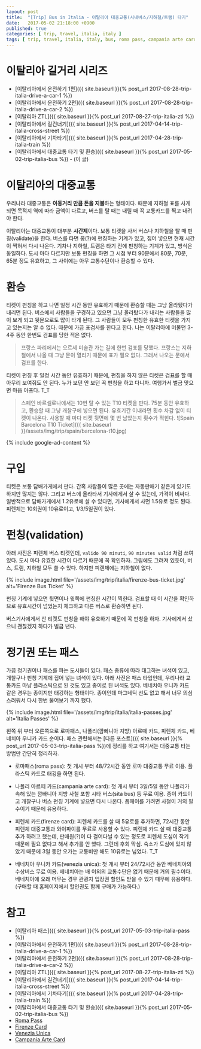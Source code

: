 ```yaml
---
layout: post
title:  "[Trip] Bus in Italia - 이탈리아 대중교통(시내버스/지하철/트램) 타기"
date:   2017-05-02 21:18:00 +0900
published: true
categories: [ trip, travel, italia, italy ]
tags: [ trip, travel, italia, italy, bus, roma pass, campania arte card, firenze card, venezia unica, venezia, venice, firenze, florence, napoli, roma, rome, circumvesuviana, pompeii, public transportation, transit ]
---
```


# 이탈리아 길거리 시리즈

- [이탈리아에서 운전하기 1편]({{ site.baseurl }}{% post_url 2017-08-28-trip-italia-drive-a-car-1 %})
- [이탈리아에서 운전하기 2편]({{ site.baseurl }}{% post_url 2017-08-28-trip-italia-drive-a-car-2 %})
- [이탈리아 ZTL]({{ site.baseurl }}{% post_url 2017-08-27-trip-italia-ztl %})
- [이탈리아에서 길건너기]({{ site.baseurl }}{% post_url 2017-04-14-trip-italia-cross-street %})
- [이탈리아에서 기차타기]({{ site.baseurl }}{% post_url 2017-04-28-trip-italia-train %})
- [이탈리아에서 대중교통 타기 및 환승]({{ site.baseurl }}{% post_url 2017-05-02-trip-italia-bus %}) - (이 글)


# 이탈리아의 대중교통

우리나라 대중교통은 **이동거리 만큼 돈을 지불**하는 형태이다. 때문에 지하철 표를 사게 되면 목적지 역에 따라 금액이 다르고, 버스를 탈 때는 내릴 때 꼭 교통카드를 찍고 내려야 한다.

이탈리아는 대중교통이 대부분 **시간제**이다. 보통 티켓을 사서 버스나 지하철을 탈 때 펀칭(validate)을 한다. 버스를 타면 봉(?)에 펀칭하는 기계가 있고, 집어 넣으면 현재 시간이 찍혀서 다시 나온다. 기차나 지하철, 트램은 타기 전에 펀칭하는 기계가 있고, 방식은 동일하다. 도시 마다 다르지만 보통 펀칭을 하면 그 시점 부터 90분에서 80분, 70분, 65분 정도 유효하고, 그 사이에는 아무 교통수단이나 환승할 수 있다.

# 환승

티켓이 펀칭을 하고 나면 일정 시간 동안 유효하기 때문에 환승할 때는 그냥 올라탔다가 내리면 된다. 버스에서 사람들을 구경하고 있으면 그냥 올라탔다가 내리는 사람들을 많이 보게 되고 뒷문으로도 많이 타게 된다. 그 사람들이 모두 펀칭한 유효한 티켓을 가지고 있는지는 알 수 없다. 때문에 가끔 표검사를 한다고 한다. 나는 이탈리아에 머물던 3-4주 동안 한번도 검표를 당한 적은 없다.

> 프랑스 파리에서는 오르세 미술관 가는 길에 한번 검표를 당했다. 프랑스는 지하철에서 나올 때 그냥 문이 열리기 때문에 표가 필요 없다. 그래서 나오는 문에서 검표를 한다.

티켓이 펀칭 후 일정 시간 동안 유효하기 때문에, 펀칭을 하지 않은 티켓은 검표를 할 때 아무리 보여줘도 안 된다. 누가 보던 안 보던 꼭 펀칭을 하고 다니자. 여행가서 벌금 맞으면 마음 아프다. T_T

> 스페인 바르셀로나에서는 10번 탈 수 있는 T10 티켓을 판다. 75분 동안 유효하고, 환승할 때 그냥 개찰구에 넣으면 된다. 유효기간 이내라면 횟수 차감 없이 티켓이 나온다. 사용할 때 마다 티켓 뒷면에 몇 번 남았는지 횟수가 적힌다.
> ![Spain Barcelona T10 Ticket]({{ site.baseurl }}/assets/img/trip/spain/barcelona-t10.jpg)

{% include google-ad-content %}

# 구입

티켓은 보통 담배가게에서 판다. 간혹 사람들이 많은 곳에는 자동판매기 같은게 있기도 하지만 많지는 않다. 그리고 버스에 올라타서 기사에게서 살 수 있는데, 가격이 비싸다. 일반적으로 담배가게에서 1.2유로에 살 수 있다면, 기사에게서 사면 1.5유로 정도 된다. 피렌체는 10회권이 10유로이고, 1/3/5일권이 있다.

# 펀칭(validation)

아래 사진은 피렌체 버스 티켓인데, `valido 90 minuti`, `90 minutes valid` 처럼 쓰여 있다. 도시 마다 유효한 시간이 다르기 때문에 꼭 확인하자. 그림에도 그려져 있듯이, 버스, 트램, 지하철 모두 쓸 수 있다. 하지만 피렌체에는 지하철이 없다.

{% include image.html file='/assets/img/trip/italia/firenze-bus-ticket.jpg' alt='Firenze Bus Ticket' %}

펀칭 기계에 넣으면 뒷면이나 윗쪽에 펀칭한 시간이 찍힌다. 검표할 때 이 시간을 확인하므로 유효시간이 넘었는지 체크하고 다른 버스로 환승하면 된다.

버스기사에게서 산 티켓도 펀칭을 해야 유효하기 때문에 꼭 펀칭을 하자. 기사에게서 샀으니 괜찮겠지 하다가 벌금 낸다.

# 정기권 또는 패스

가끔 정기권이나 패스를 파는 도시들이 있다. 패스 종류에 따라 태그하는 녀석이 있고, 개찰구나 펀칭 기계에 집어 넣는 녀석이 있다. 아래 사진은 패스 타입인데, 우리나라 교통카드 마냥 플라스틱으로 된 것도 있고 종이로 된 녀석도 있다. 베네치아 우니카 카드 같은 경우는 종이지만 태깅하는 형태이다. 종이인데 마그네틱 선도 없고 해서 너무 의심스러워서 다시 한번 물어보기 까지 했다.

{% include image.html file='/assets/img/trip/italia/italia-passes.jpg' alt='Italia Passes' %}

왼쪽 위 부터 오른쪽으로 로마패스, 나폴리(깜빠니아 지방) 아르떼 카드, 피렌체 카드, 베네치아 우니카 카드 순이다. 패스 관련해서는 [다른 포스트]({{ site.baseurl }}{% post_url 2017-05-03-trip-italia-pass %})에 정리를 하고 여기서는 대중교통 타는 방법만 간단히 정리하자.

- 로마패스(roma pass): 첫 개시 부터 48/72시간 동안 로마 대중교통 무료 이용. 플라스틱 카드로 태깅을 하면 된다.

- 나폴리 아르떼 카드(campania arte card): 첫 개시 부터 3일/5일 동안 나폴리가 속해 있는 깜빠니아 지방 사철 포함 시타 버스(sita bus) 등 무료 이용. 종이 카드이고 개찰구나 버스 펀칭 기계에 넣으면 다시 나온다. 폼페이를 가려면 사철이 거의 필수이기 때문에 유용하다.

- 피렌체 카드(firenze card): 피렌체 카드를 살 때 5유로를 추가하면, 72시간 동안 피렌체 대중교통과 와이파이를 무료로 사용할 수 있다. 피렌체 카드 살 때 대중교통 추가 하려고 했는데, 판매원(?)이 다 걸어다닐 수 있는 정도로 피렌체 도심이 작기 때문에 필요 없다고 해서 추가를 안 했다. 그런데 후회 막심. 숙소가 도심에 있지 않았기 때문에 3일 동안 오가는 교통비만 해도 10유로는 넘었다. T_T

- 베네치아 우니카 카드(venezia unica): 첫 개시 부터 24/72시간 동안 베네치아의 수상버스 무료 이용. 베네치아는 배 이외의 교통수단은 없기 때문에 거의 필수이다. 베네치아에 오래 머무는 경우 관광지 입장권 할인도 받을 수 있기 때무에 유용하다. (구매할 때 홈페이지에서 할인권도 함께 구매가 가능하다.)


# 참고

- [이탈리아 패스]({{ site.baseurl }}{% post_url 2017-05-03-trip-italia-pass %})
- [이탈리아에서 운전하기 1편]({{ site.baseurl }}{% post_url 2017-08-28-trip-italia-drive-a-car-1 %})
- [이탈리아에서 운전하기 2편]({{ site.baseurl }}{% post_url 2017-08-28-trip-italia-drive-a-car-2 %})
- [이탈리아 ZTL]({{ site.baseurl }}{% post_url 2017-08-27-trip-italia-ztl %})
- [이탈리아에서 길건너기]({{ site.baseurl }}{% post_url 2017-04-14-trip-italia-cross-street %})
- [이탈리아에서 기차타기]({{ site.baseurl }}{% post_url 2017-04-28-trip-italia-train %})
- [이탈리아에서 대중교통 타기 및 환승]({{ site.baseurl }}{% post_url 2017-05-02-trip-italia-bus %})
- [Roma Pass](http://www.romapass.it/?l=en)
- [Firenze Card](http://www.firenzecard.it/?lang=en)
- [Venezia Unica](http://www.veneziaunica.it/en)
- [Campania Arte Card](http://www.campaniartecard.it/en/)
